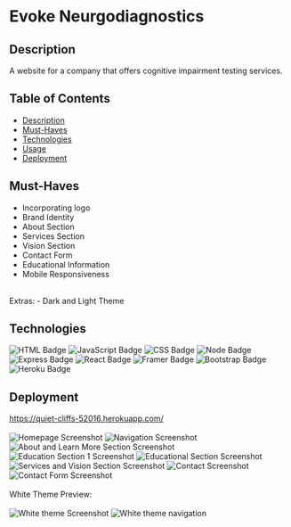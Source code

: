 # Evoke Neurgodiagnostics

## Description
A website for a company that offers cognitive impairment testing services. 

## Table of Contents
- [Description](#description)  
- [Must-Haves](#must-haves) 
- [Technologies](#technologies)   
- [Usage](#usage) 
- [Deployment](#deployment)

## Must-Haves
- Incorporating logo 
- Brand Identity
- About Section
- Services Section
- Vision Section
- Contact Form 
- Educational Information
- Mobile Responsiveness
<br/>
Extras:
- Dark and Light Theme

## Technologies
![HTML Badge](https://img.shields.io/badge/HTML5-E34F26?style=for-the-badge&logo=html5&logoColor=white "")
![JavaScript Badge](https://img.shields.io/badge/JavaScript-323330?style=for-the-badge&logo=javascript&logoColor=F7DF1E "")
![CSS Badge](https://img.shields.io/badge/CSS3-1572B6?style=for-the-badge&logo=css3&logoColor=white "")
![Node Badge](https://img.shields.io/badge/Node.js-339933?style=for-the-badge&logo=nodedotjs&logoColor=white "")
![Express Badge](https://img.shields.io/badge/Express.js-000000?style=for-the-badge&logo=express&logoColor=white "")
![React Badge](https://img.shields.io/badge/React-20232A?style=for-the-badge&logo=react&logoColor=61DAFB)
![Framer Badge](https://img.shields.io/badge/Framer-black?style=for-the-badge&logo=framer&logoColor=blue)
![Bootstrap Badge](https://img.shields.io/badge/Bootstrap-563D7C?style=for-the-badge&logo=bootstrap&logoColor=white)
![Heroku Badge](https://img.shields.io/badge/Heroku-430098?style=for-the-badge&logo=heroku&logoColor=white)

## Deployment
https://quiet-cliffs-52016.herokuapp.com/
<br/>
<br/>
![Homepage Screenshot](https://user-images.githubusercontent.com/100331647/220978002-185fdd8a-3d43-43d0-a5c6-026ff28013fd.png)
![Navigation Screenshot](https://user-images.githubusercontent.com/100331647/220978024-eea23dea-2b10-489b-865a-653755ea44cc.png)
![About and Learn More Section Screenshot](https://user-images.githubusercontent.com/100331647/220978022-457ded9f-686b-4eee-8a44-5bf551a03948.png)
![Education Section 1 Screenshot](https://user-images.githubusercontent.com/100331647/220978019-9a9c3617-1c88-4def-9b90-95fd4b30a5f4.png)
![Educational Section Screenshot](https://user-images.githubusercontent.com/100331647/220978016-6a767598-60b9-4e7f-9024-4c519fa182b4.png)
![Services and Vision Section Screenshot](https://user-images.githubusercontent.com/100331647/220978028-32fea86a-c582-4ec0-a137-26ddb6cb36bb.png)
![Contact Screenshot](https://user-images.githubusercontent.com/100331647/220978012-86abb534-9a49-4cc6-bb8a-ea385a5fe383.png)
![Contact Form Screenshot](https://user-images.githubusercontent.com/100331647/220978026-1e0a0dc4-b868-43b1-a8d4-c950b77f713f.png)
<br/>
<br/>
White Theme Preview:
<br/>
<br/>
![White theme Screenshot](https://user-images.githubusercontent.com/100331647/220981756-d7ad3571-4328-4241-b435-8d70c5440fa6.png)
![White theme navigation](https://user-images.githubusercontent.com/100331647/220982893-75c0780f-c824-45e9-963f-93084492fee7.png)